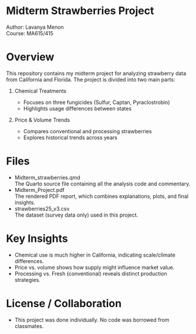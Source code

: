 # Midterm Strawberries Project

Author: Lavanya Menon  
Course: MA615/415

# Overview

This repository contains my midterm project for analyzing strawberry data from California and Florida. The project is divided into two main parts:

1. Chemical Treatments  
   - Focuses on three fungicides (Sulfur, Captan, Pyraclostrobin)
   - Highlights usage differences between states

2. Price & Volume Trends  
   - Compares conventional and processing strawberries
   - Explores historical trends across years


# Files

- Midterm_strawberries.qmd  
  The Quarto source file containing all the analysis code and commentary.  
- Midterm_Project.pdf  
  The rendered PDF report, which combines explanations, plots, and final insights.  
- strawberries25_v3.csv  
  The dataset (survey data only) used in this project.


# Key Insights

- Chemical use is much higher in California, indicating scale/climate differences.
- Price vs. volume shows how supply might influence market value.
- Processing vs. Fresh (conventional) reveals distinct production strategies.


# License / Collaboration

- This project was done individually. No code was borrowed from classmates.


